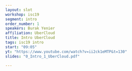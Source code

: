 ```yaml
---
layout: slot
workshop: isc19
segment: intro
order_number: 1
speakers: Burak Yenier
affiliation: UberCloud
title: Intro UberCloud
tags: isc19 intro
start: "09:05"
yt: "https://www.youtube.com/watch?v=ii2ck1eMTP&t=130"
slides: "0_Intro_1_UberCloud.pdf"

---
```


